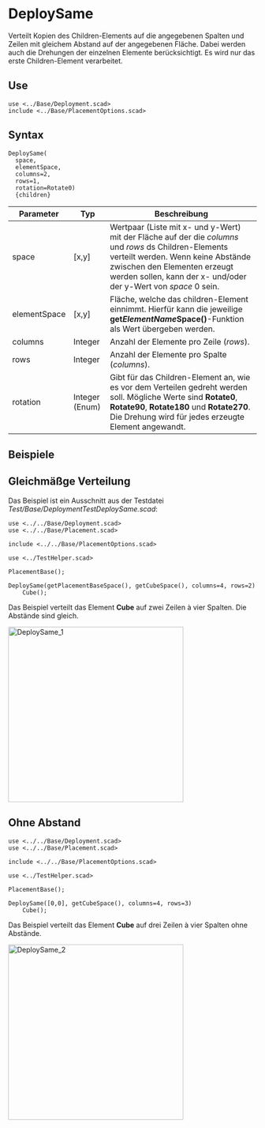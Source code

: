 # DeploySame
Verteilt Kopien des Children-Elements auf die angegebenen Spalten und Zeilen mit gleichem Abstand auf der angegebenen Fläche. Dabei werden auch die Drehungen der einzelnen Elemente berücksichtigt. Es wird nur das erste Children-Element verarbeitet.

## Use
```
use <../Base/Deployment.scad>
include <../Base/PlacementOptions.scad>
```

## Syntax
```
DeploySame(
  space, 
  elementSpace, 
  columns=2, 
  rows=1, 
  rotation=Rotate0)
  {children}
```

| Parameter | Typ | Beschreibung |
| ------ | ------ | ------ |
| space| \[x,y] | Wertpaar (Liste mit x- und y-Wert) mit der Fläche auf der die *columns* und *rows* ds Children-Elements verteilt werden. Wenn keine Abstände zwischen den Elementen erzeugt werden sollen, kann der x- und/oder der y-Wert von *space* 0 sein. |
| elementSpace | \[x,y] | Fläche, welche das children-Element einnimmt. Hierfür kann die jeweilige __get*ElementName*Space()__-Funktion als Wert übergeben werden. |
| columns | Integer | Anzahl der Elemente pro Zeile (*rows*). |
| rows | Integer | Anzahl der Elemente pro Spalte (*columns*). |
| rotation | Integer (Enum) | Gibt für das Children-Element an, wie es vor dem Verteilen gedreht werden soll. Mögliche Werte sind __Rotate0__, __Rotate90__, __Rotate180__ und __Rotate270__. Die Drehung wird für jedes erzeugte Element angewandt. |

## Beispiele

## Gleichmäßge Verteilung
Das Beispiel ist ein Ausschnitt aus der Testdatei *Test/Base/DeploymentTestDeploySame.scad*:

```
use <../../Base/Deployment.scad>
use <../../Base/Placement.scad>

include <../../Base/PlacementOptions.scad>

use <../TestHelper.scad>

PlacementBase();

DeploySame(getPlacementBaseSpace(), getCubeSpace(), columns=4, rows=2)
    Cube();
```

Das Beispiel verteilt das Element __Cube__ auf zwei Zeilen à vier Spalten. Die Abstände sind gleich.

<img width="355" alt="DeploySame_1" src="https://user-images.githubusercontent.com/48654609/168473940-cecfcad2-d398-4255-a148-b8481395fc3e.png">

## Ohne Abstand
```
use <../../Base/Deployment.scad>
use <../../Base/Placement.scad>

include <../../Base/PlacementOptions.scad>

use <../TestHelper.scad>

PlacementBase();

DeploySame([0,0], getCubeSpace(), columns=4, rows=3)
    Cube();
```

Das Beispiel verteilt das Element __Cube__ auf drei Zeilen à vier Spalten ohne Abstände.

<img width="355" alt="DeploySame_2" src="https://user-images.githubusercontent.com/48654609/168474379-46ab347c-0632-4469-ae40-009d2be96c62.png">
